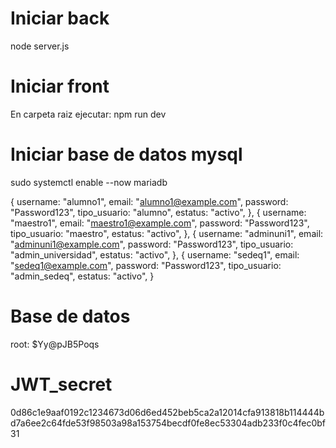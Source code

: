 # Iniciar back
node server.js

# Iniciar front
En carpeta raiz ejecutar: npm run dev

# Iniciar base de datos mysql
sudo systemctl enable --now mariadb

{
  username: "alumno1",
  email: "alumno1@example.com",
    password: "Password123",
  tipo_usuario: "alumno",
  estatus: "activo",
},
{
  username: "maestro1",
  email: "maestro1@example.com",
  password: "Password123",
  tipo_usuario: "maestro",
  estatus: "activo",
},
{
  username: "adminuni1",
  email: "adminuni1@example.com",
  password: "Password123",
  tipo_usuario: "admin_universidad",
  estatus: "activo",
},
{
  username: "sedeq1",
  email: "sedeq1@example.com",
  password: "Password123",
  tipo_usuario: "admin_sedeq",
  estatus: "activo",
}

# Base de datos
root: $Yy@pJB5Poqs

# JWT_secret
0d86c1e9aaf0192c1234673d06d6ed452beb5ca2a12014cfa913818b114444bd7a6ee2c64fde53f98503a98a153754becdf0fe8ec53304adb233f0c4fec0bf31
